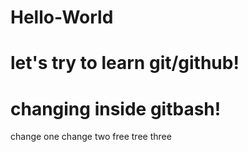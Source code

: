 # Hello-World


# let's try to learn git/github! 

# changing inside gitbash!
change one
change two
free tree three

